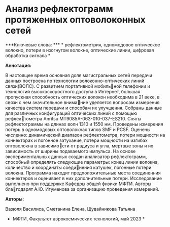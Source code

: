 # Анализ рефлектограмм протяженных оптоволоконных сетей

***Ключевые слова: *** * рефлектометрия, одномодовое оптическое волокно, потери в изогнутом волокне, оптические линии, цифровая обработка сигнала *

**Аннотация:**

В настоящее время основная доля магистральных сетей передачи данных построена по
технологии волоконно-оптических линий связи(ВОЛС). С развитием портативной мобильной телефонии и технологий высокоскоростного доступа в Интернет, большая пропускная
способность оптических волокон необходима в 21 веке, в связи с чем значительное внимание уделяется вопросам измерения качества систем передачи и способам их улучшения.
Собраны данные для различных конфигураций оптических линий с помощью рефлектометра Anritsu MT9085A-063-010-037-ES210. Сняты рефлектограммы на длинах волн
1310 и 1550 нм. Проведены измерения потерь в одномодовых оптоволокнах типов SMF
и PCSF. Оценены численно: динамический диапазон рефлектометра, потери мощности на
коннекторах и погонное затухание, потери мощности на изгибах оптоволокна в зависимости от радиуса и угла, мертвые зоны и их зависимость от ширины подаваемого импульса.
На основе экспериментальных данных создан анализатор рефлектограмм, способный
определять следующие параметры: конец линии волокна, количество и координаты соединения катушек, погонные потери волокна. Программа находит предположительные места
соединенния коннектеров и оценивает в них дополнительные потери.
Исследование выполнено при поддержке Кафедры общей физики МФТИ. Авторы благодарят А.Ю. Игуменова за организацию проведения измерений.

**Авторы:**

Вазюля Василиса, Сметанина Елена, Шувайникова Татьяна

* МФТИ, Факультет аэрокосмических технологий, май 2023 *

